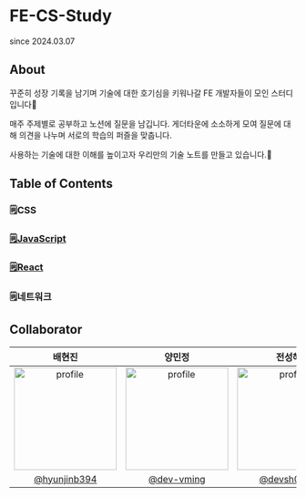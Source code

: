 # FE-CS-Study
since 2024.03.07 

## About
꾸준히 성장 기록을 남기며 기술에 대한 호기심을 키워나갈 FE 개발자들이 모인 스터디입니다💟 

매주 주제별로 공부하고 노션에 질문을 남깁니다. 게더타운에 소소하게 모여 질문에 대해 의견을 나누며 서로의 학습의 퍼즐을 맞춥니다.

사용하는 기술에 대한 이해를 높이고자 우리만의 기술 노트를 만들고 있습니다.📖

## Table of Contents
### 🗒️CSS
### [🗒️JavaScript](https://github.com/hyunjinb394/cs-study/tree/main/contents/JavaScript#readme)
### [🗒️React](https://github.com/hyunjinb394/cs-study/tree/main/contents/React#readme)
### 🗒️네트워크

## Collaborator
| 배현진 | 양민정 | 전성혜 |
| :----: | :----: | :---: |
| <img src="https://avatars.githubusercontent.com/hyunjinb394" alt="profile" width="180" height="180"> | <img src="https://avatars.githubusercontent.com/dev-vming" alt="profile" width="180" height="180"> |  <img src="https://avatars.githubusercontent.com/devsh0413" alt="profile" width="180" height="180"> |
| [@hyunjinb394](https://github.com/hyunjinb394) | [@dev-vming](https://github.com/dev-vming) | [@devsh0413](https://github.com/devsh0413) |





